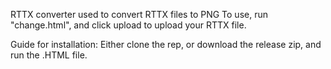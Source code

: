 RTTX converter
used to convert RTTX files to PNG
To use, run "change.html", and click upload to upload your RTTX file.

Guide for installation:
Either clone the rep, or download the release zip, and run the .HTML file.
